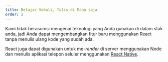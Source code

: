 ```yaml
---
title: Belajar Sekali, Tulis di Mana saja
order: 2
---
```


Kami tidak berasumsi mengenai teknologi yang Anda gunakan di dalam stak anda, jadi Anda dapat mengembangkan fitur baru menggunakan React tanpa menulis ulang kode yang sudah ada.

React juga dapat digunakan untuk me-*render* di server menggunakan Node dan menulis aplikasi telepon seluler menggunakan [React Native](https://facebook.github.io/react-native/).

